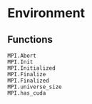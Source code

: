 # Environment

## Functions

```@docs
MPI.Abort
MPI.Init
MPI.Initialized
MPI.Finalize
MPI.Finalized
MPI.universe_size
MPI.has_cuda
```
